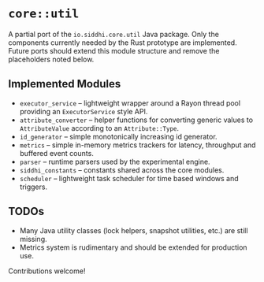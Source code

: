 # `core::util`

A partial port of the `io.siddhi.core.util` Java package.  Only the
components currently needed by the Rust prototype are implemented.
Future ports should extend this module structure and remove the
placeholders noted below.

## Implemented Modules

* `executor_service` – lightweight wrapper around a Rayon thread pool
  providing an `ExecutorService` style API.
* `attribute_converter` – helper functions for converting generic values
  to `AttributeValue` according to an `Attribute::Type`.
* `id_generator` – simple monotonically increasing id generator.
* `metrics` – simple in-memory metrics trackers for latency, throughput
  and buffered event counts.
* `parser` – runtime parsers used by the experimental engine.
* `siddhi_constants` – constants shared across the core modules.
* `scheduler` – lightweight task scheduler for time based windows and triggers.

## TODOs

* Many Java utility classes (lock helpers, snapshot utilities,
  etc.) are still missing.
* Metrics system is rudimentary and should be extended for production use.

Contributions welcome!
